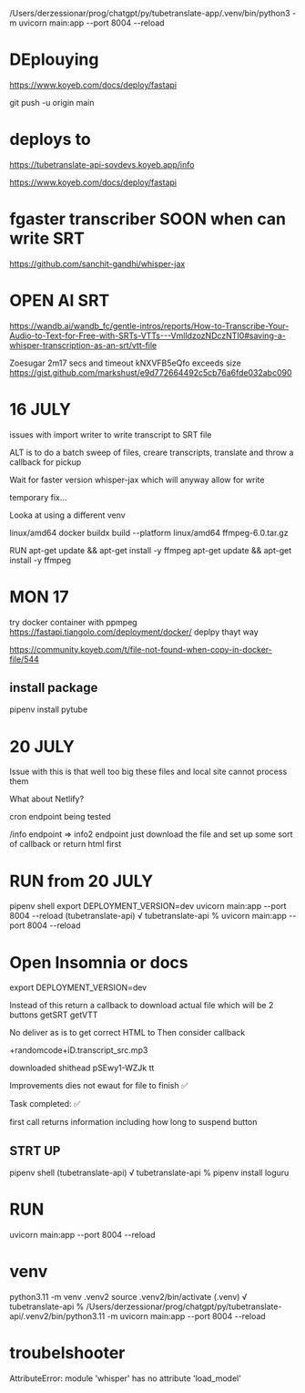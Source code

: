 /Users/derzessionar/prog/chatgpt/py/tubetranslate-app/.venv/bin/python3 -m uvicorn main:app --port 8004 --reload

# DEplouying

https://www.koyeb.com/docs/deploy/fastapi


git push -u origin main 

# deploys to 
https://tubetranslate-api-sovdevs.koyeb.app/info

https://www.koyeb.com/docs/deploy/fastapi

# fgaster transcriber SOON when can write SRT
https://github.com/sanchit-gandhi/whisper-jax


# OPEN AI SRT 

https://wandb.ai/wandb_fc/gentle-intros/reports/How-to-Transcribe-Your-Audio-to-Text-for-Free-with-SRTs-VTTs---VmlldzozNDczNTI0#saving-a-whisper-transcription-as-an-srt/vtt-file

Zoesugar 2m17 secs and timeout 
kNXVFB5eQfo exceeds size
https://gist.github.com/markshust/e9d772664492c5cb76a6fde032abc090

# 16 JULY

issues with import writer to write transcript to SRT file 

ALT is to do a batch sweep of files, creare transcripts, translate and throw a callback for pickup

Wait for faster version whisper-jax
which will anyway allow for write

temporary fix...

Looka at using a different venv

linux/amd64
docker buildx build --platform linux/amd64
ffmpeg-6.0.tar.gz   

RUN apt-get update && apt-get install -y ffmpeg
apt-get update && apt-get install -y ffmpeg
# MON 17

try docker container with ppmpeg
https://fastapi.tiangolo.com/deployment/docker/
deplpy thayt way

https://community.koyeb.com/t/file-not-found-when-copy-in-docker-file/544

## install package
pipenv install pytube 

# 20 JULY
Issue with this is that well too big these files and local site cannot process them

What about Netlify?

cron endpoint being tested

/info endpoint => info2 endpoint just download the file and set up some sort of callback or return html first


# RUN from 20 JULY
pipenv shell
export DEPLOYMENT_VERSION=dev
uvicorn main:app --port 8004 --reload 
(tubetranslate-api) √ tubetranslate-api % uvicorn main:app --port 8004 --reload 

# Open Insomnia or docs
export DEPLOYMENT_VERSION=dev


Instead of this return a callback to download actual file
which will be 2 buttons getSRT getVTT

No deliver as is to get correct HTML to 
Then consider callback

+randomcode+iD.transcript_src.mp3

downloaded shithead pSEwy1-WZJk tt

Improvements
dies not ewaut for file to finish ✅ <p>Task completed: &#x2705;</p>
first call returns information including how long to suspend button


## STRT UP
pipenv shell
(tubetranslate-api) √ tubetranslate-api % pipenv install loguru
# RUN
uvicorn main:app --port 8004 --reload

# venv 
python3.11 -m venv .venv2 
source .venv2/bin/activate
(.venv) √ tubetranslate-api % /Users/derzessionar/prog/chatgpt/py/tubetranslate-api/.venv2/bin/python3.11 -m uvicorn main:app --port 8004 --reload

# troubelshooter

AttributeError: module 'whisper' has no attribute 'load_model'
